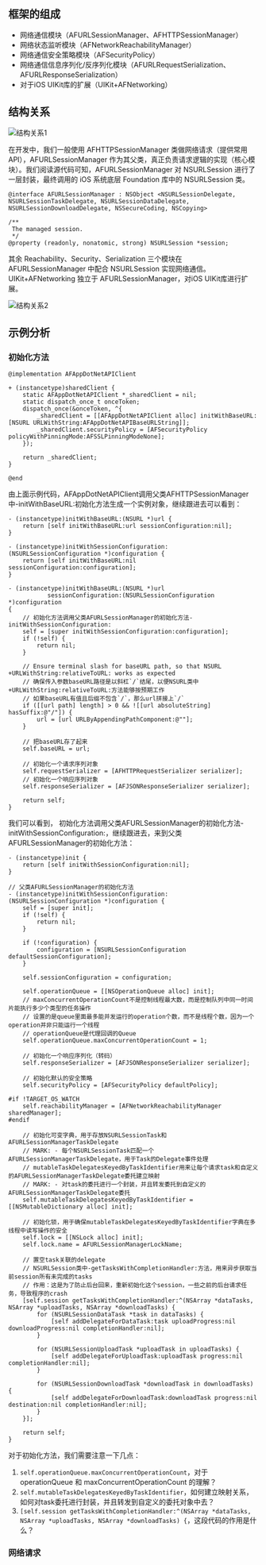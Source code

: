## 框架的组成

- 网络通信模块（AFURLSessionManager、AFHTTPSessionManager）
- 网络状态监听模块（AFNetworkReachabilityManager）
- 网络通信安全策略模块（AFSecurityPolicy）
- 网络通信信息序列化/反序列化模块（AFURLRequestSerialization、AFURLResponseSerialization）
- 对于iOS UIKit库的扩展（UIKit+AFNetworking）

## 结构关系

![结构关系1](media/16421314259247/%E7%BB%93%E6%9E%84%E5%85%B3%E7%B3%BB.png)

在开发中，我们一般使用 AFHTTPSessionManager 类做网络请求（提供常用 API），AFURLSessionManager 作为其父类，真正负责请求逻辑的实现（核心模块）。我们阅读源代码可知，AFURLSessionManager 对 NSURLSession 进行了一层封装，最终调用的 iOS 系统底层 Foundation 库中的 NSURLSession 类。

```
@interface AFURLSessionManager : NSObject <NSURLSessionDelegate, NSURLSessionTaskDelegate, NSURLSessionDataDelegate, NSURLSessionDownloadDelegate, NSSecureCoding, NSCopying>

/**
 The managed session.
 */
@property (readonly, nonatomic, strong) NSURLSession *session;
```

其余 Reachability、Security、Serialization 三个模块在 AFURLSessionManager 中配合 NSURLSession 实现网络通信。UIKit+AFNetworking 独立于 AFURLSessionManager，对iOS UIKit库进行扩展。

![结构关系2](media/16421314259247/%E7%BB%93%E6%9E%84%E5%85%B3%E7%B3%BB2.png)

## 示例分析

### 初始化方法

```
@implementation AFAppDotNetAPIClient

+ (instancetype)sharedClient {
    static AFAppDotNetAPIClient *_sharedClient = nil;
    static dispatch_once_t onceToken;
    dispatch_once(&onceToken, ^{
        _sharedClient = [[AFAppDotNetAPIClient alloc] initWithBaseURL:[NSURL URLWithString:AFAppDotNetAPIBaseURLString]];
        _sharedClient.securityPolicy = [AFSecurityPolicy policyWithPinningMode:AFSSLPinningModeNone];
    });
    
    return _sharedClient;
}

@end
```

由上面示例代码，AFAppDotNetAPIClient调用父类AFHTTPSessionManager中-initWithBaseURL:初始化方法生成一个实例对象，继续跟进去可以看到：

```
- (instancetype)initWithBaseURL:(NSURL *)url {
    return [self initWithBaseURL:url sessionConfiguration:nil];
}

- (instancetype)initWithSessionConfiguration:(NSURLSessionConfiguration *)configuration {
    return [self initWithBaseURL:nil sessionConfiguration:configuration];
}

- (instancetype)initWithBaseURL:(NSURL *)url
           sessionConfiguration:(NSURLSessionConfiguration *)configuration
{
    // 初始化方法调用父类AFURLSessionManager的初始化方法-initWithSessionConfiguration:
    self = [super initWithSessionConfiguration:configuration];
    if (!self) {
        return nil;
    }

    // Ensure terminal slash for baseURL path, so that NSURL +URLWithString:relativeToURL: works as expected
    // 确保传入参数baseURL路径是以斜杠`/`结尾，以便NSURL类中+URLWithString:relativeToURL:方法能够按预期工作
    // 如果baseURL有值且后缀不包含`/`，那么url拼接上`/`
    if ([[url path] length] > 0 && ![[url absoluteString] hasSuffix:@"/"]) {
        url = [url URLByAppendingPathComponent:@""];
    }

    // 把baseURL存了起来
    self.baseURL = url;

    // 初始化一个请求序列对象
    self.requestSerializer = [AFHTTPRequestSerializer serializer];
    // 初始化一个响应序列对象
    self.responseSerializer = [AFJSONResponseSerializer serializer];

    return self;
}
```

我们可以看到， 初始化方法调用父类AFURLSessionManager的初始化方法-initWithSessionConfiguration:，继续跟进去，来到父类AFURLSessionManager的初始化方法：

```
- (instancetype)init {
    return [self initWithSessionConfiguration:nil];
}

// 父类AFURLSessionManager的初始化方法
- (instancetype)initWithSessionConfiguration:(NSURLSessionConfiguration *)configuration {
    self = [super init];
    if (!self) {
        return nil;
    }

    if (!configuration) {
        configuration = [NSURLSessionConfiguration defaultSessionConfiguration];
    }

    self.sessionConfiguration = configuration;

    self.operationQueue = [[NSOperationQueue alloc] init];
    // maxConcurrentOperationCount不是控制线程最大数，而是控制队列中同一时间片能执行多少个类型的任务操作
    // 设置的是queue里面最多能并发运行的operation个数，而不是线程个数，因为一个operation并非只能运行一个线程
    // operationQueue是代理回调的Queue
    self.operationQueue.maxConcurrentOperationCount = 1;

    // 初始化一个响应序列化（转码）
    self.responseSerializer = [AFJSONResponseSerializer serializer];

    // 初始化默认的安全策略
    self.securityPolicy = [AFSecurityPolicy defaultPolicy];

#if !TARGET_OS_WATCH
    self.reachabilityManager = [AFNetworkReachabilityManager sharedManager];
#endif

    // 初始化可变字典，用于存放NSURLSessionTask和AFURLSessionManagerTaskDelegate
    // MARK: - 每个NSURLSessionTask匹配一个AFURLSessionManagerTaskDelegate，用于Task的Delegate事件处理
    // mutableTaskDelegatesKeyedByTaskIdentifier用来让每个请求task和自定义的AFURLSessionManagerTaskDelegate委托建立映射
    // MARK: - 对task的委托进行一个封装，并且转发委托到自定义的AFURLSessionManagerTaskDelegate委托
    self.mutableTaskDelegatesKeyedByTaskIdentifier = [[NSMutableDictionary alloc] init];

    // 初始化锁，用于确保mutableTaskDelegatesKeyedByTaskIdentifier字典在多线程中读写操作的安全
    self.lock = [[NSLock alloc] init];
    self.lock.name = AFURLSessionManagerLockName;

    // 置空task关联的delegate
    // NSURLSession类中-getTasksWithCompletionHandler:方法，用来异步获取当前session所有未完成的tasks
    // 作用：这是为了防止后台回来，重新初始化这个session，一些之前的后台请求任务，导致程序的crash
    [self.session getTasksWithCompletionHandler:^(NSArray *dataTasks, NSArray *uploadTasks, NSArray *downloadTasks) {
        for (NSURLSessionDataTask *task in dataTasks) {
            [self addDelegateForDataTask:task uploadProgress:nil downloadProgress:nil completionHandler:nil];
        }

        for (NSURLSessionUploadTask *uploadTask in uploadTasks) {
            [self addDelegateForUploadTask:uploadTask progress:nil completionHandler:nil];
        }

        for (NSURLSessionDownloadTask *downloadTask in downloadTasks) {
            [self addDelegateForDownloadTask:downloadTask progress:nil destination:nil completionHandler:nil];
        }
    }];

    return self;
}
```

对于初始化方法，我们需要注意一下几点：

1. `self.operationQueue.maxConcurrentOperationCount`，对于operationQueue 和 maxConcurrentOperationCount 的理解？
2. `self.mutableTaskDelegatesKeyedByTaskIdentifier`，如何建立映射关系，如何对task委托进行封装，并且转发到自定义的委托对象中去？
3. `[self.session getTasksWithCompletionHandler:^(NSArray *dataTasks, NSArray *uploadTasks, NSArray *downloadTasks) {`，这段代码的作用是什么？
### 网络请求
